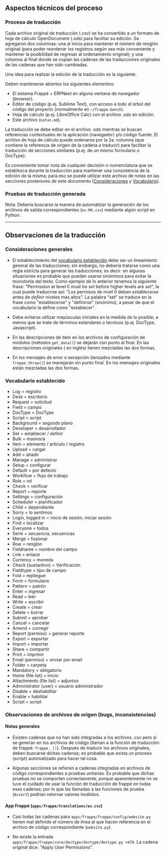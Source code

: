 ## Aspectos técnicos del proceso


### Proceso de traducción

Cada archivo original de traducción (.csv) se ha convertido a un formato
de hoja de cálculo OpenDocument (.ods) para facilitar su edición. Se
agregaron dos columnas: una al inicio para mantener el número de renglón
original (para poder reordenar los registros según sea más conveniente
y mantener la posibilidad de regresar al ordenamiento original); y una
columna al final donde se copian las cadenas de las traducciones
originales de las cadenas que han sido cambiadas.

Una idea para realizar la edición de la traducción es la siguiente.

Deben mantenerse abiertos los siguientes elementos:

- El sistema Frappé + ERPNext en alguna ventana de navegador (browser).
- Editor de código (p.ej. Sublime Text), con acceso a todo el árbol del
  código del proyecto (normalmente en `~/frappe-bench`).
- Hoja de cálculo (p.ej. LibreOffice Calc) con el archivo .ods en
  edición.
- Este archivo (`notas.md`).

La traducción se debe editar en el archivo .ods mientras se buscan
referencias contextuales en la aplicación (navegador) y/o código fuente.
El archivo de hoja de cálculo puede ordenarse por la 2a. columna (que
contiene la referencia de origen de la cadena a traducir) para
facilitar la traducción de secciones similares (p.ej. de un mismo
formulario o DocType).

Es conveniente tomar nota de cualquier decisión o nomenclatura que se
establezca durante la traducción para mantener una consistencia de
la edición de la misma; para eso se puede utilizar este archivo de notas
en las secciones posteriores de este documento
([Consideraciones](#consideraciones-generales) y
[Vocabulario](#vocabulario-establecido)).


### Pruebas de traducción generada

Nota: Debería buscarse la manera de automatizar la generación de los
archivos de salida correspondientes (`es-MX.csv`) mediante algún
script en Python.

---

## Observaciones de la traducción


### Consideraciones generales

- El establecimiento del [vocabulario establecido](#vocabulario-establecido)
  debe ser un lineamiento general de las traducciones; sin embargo, no debería
  tratarse como una regla estricta para generar las traducciones; es decir: en
  algunas situaciones es probable que puedan usarse sinónimos para
  evitar la monotonía del texto. Como ejemplo de lo anterior tenemos la
  siguiente frase: "Permission at level 0 must be *set* before higher levels
  are *set*", la cual puede traducirse así: "Los permisos de nivel 0 deben
  *establecerse* antes de *definir* niveles más altos". La palabra "set" se
  traduce en la frase como "establecerse" y "definirse" (sinónimo), a pesar
  de que el vocabulario la define como "establecer".

- Debe evitarse utilizar mayúsculas iniciales en la medida de lo posible;
  a menos que se trate de términos estándares o técnicos (p.ej. DocType,
  Javascript).

- En las descripciones de item en los archivos de configuración de módulos
  (métodos `get_data()`) se dejarán con punto al final. En las descripciones
  originales ( en inglés) tienen mezcladas las dos formas.

- En los mensajes de error o excepción (lanzados mediante `frappe.throw()`)
  se manejarán sin punto final. En los mensajes originales están mezcladas
  las dos formas.


### Vocabulario establecido

- Log = registro
- Desk = escritorio
- Request = solicitud
- Field = campo
- DocType = DocType
- Script = script
- Background = segundo plano
- Developer = desarrollador
- Set = establecer / definir
- Bulk = masivo/a
- Item = elemento / artículo / registro
- Upload = cargar
- Add = añadir
- Manage = administrar
- Setup = configurar
- Default = por defecto
- Workflow = flujo de trabajo
- Role = rol
- Check = verificar
- Report = reporte
- Settings = configuración
- Scheduler = planificador
- Child = dependiente
- Sorry = lo sentimos
- Login, logged in = inicio de sesión, iniciar sesión
- Find = localizar
- Everyone = todos
- Serie = secuencia, secuencias
- Merge = fusionar
- Row = renglón
- Fieldname = nombre del campo
- Link = enlace
- Currency = moneda
- Check (sustantivo) = Verificación
- Fieldtype = tipo de campo
- Fold = repliegue
- Form = formulario
- Pattern = patrón
- Enter = ingresar
- Read = leer
- Write = escribir
- Create = crear
- Delete = borrar
- Submit = aprobar
- Cancel = cancelar
- Amend = corregir
- Report (permiso) = generar reporte
- Export = exportar
- Import = importar
- Share = compartir
- Print = imprimir
- Email (permiso) = enviar por email
- Folder = carpeta
- Mandatory = obligatorio
- Home (file list) = inicio
- Attachments (file list) = adjuntos
- Administrator (user) = usuario administrador
- Disable = deshabilitar
- Enable = habilitar
- Script = script


### Observaciones de archivos de origen (bugs, inconsistencias)

#### Notas generales

- Existen cadenas que no han sido integradas a los archivos .csv
  pero sí se generan en los archivos de código (llaman a la función de
  traducción de frappé: `frappe._()`). Después de traducir los archivos
  originales, deben buscarse dichas cadenas; es probable que exista un
  proceso (script) automatizado para hacer tal cosa.

- Algunas secciones se refieren a cadenas integradas en archivos
  de código correspondientes a pruebas unitarias. Es probable que
  dichas pruebas no se comporten correctamente, porque aparentemente
  no se tuvo el cuidado de usar la función de traducción de frappé
  en todas esas cadenas; por lo que las llamadas a las funciones de
  prueba (`Assert`) podrían retornar valores inválidos.


#### App Frappé (`apps/frappe/translations/es.csv`)

- Casi todas las cadenas para `apps/frappe/frappe/config/website.py` tienen
  mal definido el número de línea al que hacen referencia en el archivo
  de código correspondiente (`website.py`).

- No existe la entrada `apps/frappe/frappe/core/doctype/doctype/doctype.py +478`.
  La cadena original dice: "Apply User Permissions".

